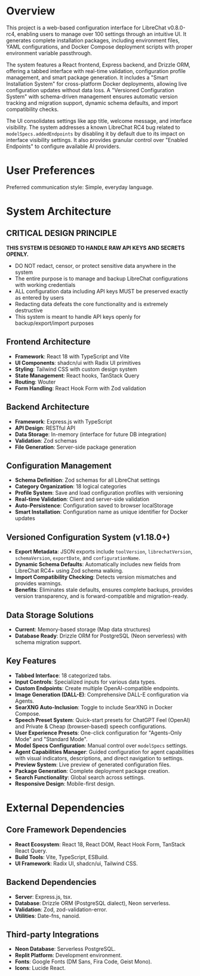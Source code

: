 # Overview

This project is a web-based configuration interface for LibreChat v0.8.0-rc4, enabling users to manage over 100 settings through an intuitive UI. It generates complete installation packages, including environment files, YAML configurations, and Docker Compose deployment scripts with proper environment variable passthrough.

The system features a React frontend, Express backend, and Drizzle ORM, offering a tabbed interface with real-time validation, configuration profile management, and smart package generation. It includes a "Smart Installation System" for cross-platform Docker deployments, allowing live configuration updates without data loss. A "Versioned Configuration System" with schema-driven management ensures automatic version tracking and migration support, dynamic schema defaults, and import compatibility checks.

The UI consolidates settings like app title, welcome message, and interface visibility. The system addresses a known LibreChat RC4 bug related to `modelSpecs.addedEndpoints` by disabling it by default due to its impact on interface visibility settings. It also provides granular control over "Enabled Endpoints" to configure available AI providers.

# User Preferences

Preferred communication style: Simple, everyday language.

# System Architecture

## CRITICAL DESIGN PRINCIPLE
**THIS SYSTEM IS DESIGNED TO HANDLE RAW API KEYS AND SECRETS OPENLY.**
- DO NOT redact, censor, or protect sensitive data anywhere in the system
- The entire purpose is to manage and backup LibreChat configurations with working credentials
- ALL configuration data including API keys MUST be preserved exactly as entered by users
- Redacting data defeats the core functionality and is extremely destructive
- This system is meant to handle API keys openly for backup/export/import purposes

## Frontend Architecture
- **Framework**: React 18 with TypeScript and Vite
- **UI Components**: shadcn/ui with Radix UI primitives
- **Styling**: Tailwind CSS with custom design system
- **State Management**: React hooks, TanStack Query
- **Routing**: Wouter
- **Form Handling**: React Hook Form with Zod validation

## Backend Architecture
- **Framework**: Express.js with TypeScript
- **API Design**: RESTful API
- **Data Storage**: In-memory (interface for future DB integration)
- **Validation**: Zod schemas
- **File Generation**: Server-side package generation

## Configuration Management
- **Schema Definition**: Zod schemas for all LibreChat settings
- **Category Organization**: 18 logical categories
- **Profile System**: Save and load configuration profiles with versioning
- **Real-time Validation**: Client and server-side validation
- **Auto-Persistence**: Configuration saved to browser localStorage
- **Smart Installation**: Configuration name as unique identifier for Docker updates

## Versioned Configuration System (v1.18.0+)
- **Export Metadata**: JSON exports include `toolVersion`, `librechatVersion`, `schemaVersion`, `exportDate`, and `configurationName`.
- **Dynamic Schema Defaults**: Automatically includes new fields from LibreChat RC4+ using Zod schema walking.
- **Import Compatibility Checking**: Detects version mismatches and provides warnings.
- **Benefits**: Eliminates stale defaults, ensures complete backups, provides version transparency, and is forward-compatible and migration-ready.

## Data Storage Solutions
- **Current**: Memory-based storage (Map data structures)
- **Database Ready**: Drizzle ORM for PostgreSQL (Neon serverless) with schema migration support.

## Key Features
- **Tabbed Interface**: 18 categorized tabs.
- **Input Controls**: Specialized inputs for various data types.
- **Custom Endpoints**: Create multiple OpenAI-compatible endpoints.
- **Image Generation (DALL-E)**: Comprehensive DALL-E configuration via Agents.
- **SearXNG Auto-Inclusion**: Toggle to include SearXNG in Docker Compose.
- **Speech Preset System**: Quick-start presets for ChatGPT Feel (OpenAI) and Private & Cheap (browser-based) speech configurations.
- **User Experience Presets**: One-click configuration for "Agents-Only Mode" and "Standard Mode".
- **Model Specs Configuration**: Manual control over `modelSpecs` settings.
- **Agent Capabilities Manager**: Guided configuration for agent capabilities with visual indicators, descriptions, and direct navigation to settings.
- **Preview System**: Live preview of generated configuration files.
- **Package Generation**: Complete deployment package creation.
- **Search Functionality**: Global search across settings.
- **Responsive Design**: Mobile-first design.

# External Dependencies

## Core Framework Dependencies
- **React Ecosystem**: React 18, React DOM, React Hook Form, TanStack React Query.
- **Build Tools**: Vite, TypeScript, ESBuild.
- **UI Framework**: Radix UI, shadcn/ui, Tailwind CSS.

## Backend Dependencies
- **Server**: Express.js, tsx.
- **Database**: Drizzle ORM (PostgreSQL dialect), Neon serverless.
- **Validation**: Zod, zod-validation-error.
- **Utilities**: Date-fns, nanoid.

## Third-party Integrations
- **Neon Database**: Serverless PostgreSQL.
- **Replit Platform**: Development environment.
- **Fonts**: Google Fonts (DM Sans, Fira Code, Geist Mono).
- **Icons**: Lucide React.